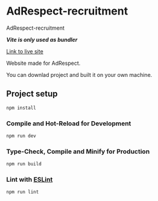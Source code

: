# AdRespect-recruitment
AdRespect-recruitment

***Vite is only used as bundler***

[Link to live site](https://main--stellar-nougat-cc6f01.netlify.app/)

Website made for AdRespect.

You can downlad project and built it on your own machine.

## Project setup
```sh
npm install
```

### Compile and Hot-Reload for Development

```sh
npm run dev
```

### Type-Check, Compile and Minify for Production

```sh
npm run build
```

### Lint with [ESLint](https://eslint.org/)

```sh
npm run lint
```
